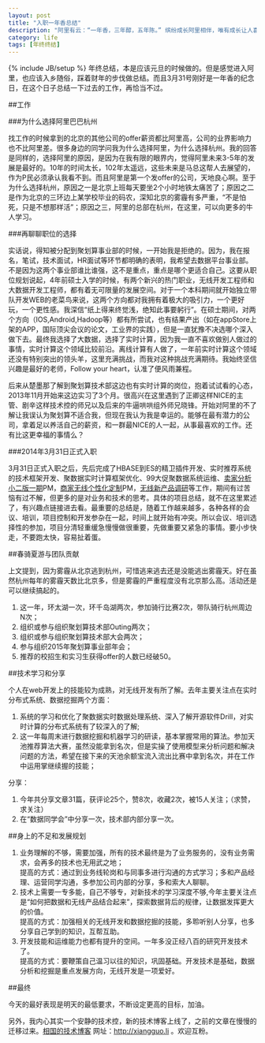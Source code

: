 ```yaml
---
layout: post
title: "入职一年香总结"
description: "阿里有云：“一年香，三年醇，五年陈。” 缤纷成长阿里相伴，唯有成长让人喜悦"
category: life
tags: [年终终结]
---
```

{% include JB/setup %}
年终总结，本是应该元旦的时候做的。但是感觉进入阿里，也应该入乡随俗，踩着财年的步伐做总结。而且3月31号刚好是一年香的纪念日，在这个日子总结一下过去的工作，再恰当不过。

##工作

###为什么选择阿里巴巴杭州
 
找工作的时候拿到的北京的其他公司的offer薪资都比阿里高，公司的业界影响力也不比阿里差。很多身边的同学问我为什么选择阿里，为什么选择杭州。我的回答是同样的，选择阿里的原因，是因为在我有限的眼界内，觉得阿里未来3-5年的发展是最好的。10年的时间太长，102年太遥远，这些未来是马总这帮人去展望的，作为P民必须承认我看不到。而且阿里是第一个发offer的公司，天地良心啊。至于为什么选择杭州，原因之一是北京上班每天要坐2个小时地铁太痛苦了；原因之二是作为北京的三环边上某学校毕业的码农，深知北京的雾霾有多严重，“不是怕死，只是不想那样活”；原因之三，阿里的总部在杭州，在这里，可以向更多的牛人学习。

###再聊聊职位的选择
    
实话说，得知被分配到聚划算事业部的时候，一开始我是拒绝的。因为，我在报名，笔试，技术面试，HR面试等环节都明确的表明，我希望去数据平台事业部。不是因为这两个事业部谁比谁强，这不是重点，重点是哪个更适合自己。这要从职位规划说起，4年前硕士入学的时候，有两个新兴的热门职业，无线开发工程师和大数据开发工程师，都有着无可限量的发展空间。对于一个本科期间就开始独立带队开发WEB的老菜鸟来说，这两个方向都对我拥有着极大的吸引力，一个更好玩，一个更性感。我深信“纸上得来终觉浅，绝知此事要躬行”。在硕士期间，对两个方向（IOS,Android,Hadoop等）都有所尝试，也有结果产出（如在appStore上架的APP，国际顶尖会议的论文，工业界的实践），但是一直犹豫不决选哪个深入做下去。最终我选择了大数据，选择了实时计算，因为我一直不喜欢做别人做过的事情，实时计算这个领域比较前沿。离线计算有人做了，一年前实时计算这个领域还没有特别突出的领头羊，这里充满挑战，而我对这种挑战充满期待。我始终坚信兴趣是最好的老师，Follow your heart，认准了便风雨兼程。 
       
后来从楚墨那了解到聚划算技术部这边也有实时计算的岗位，抱着试试看的心态，2013年11月开始来这边实习了3个月。很高兴在这里遇到了正卿这样NICE的主管、剧辛这样技术控的师兄以及后来的牛逼哄哄组外师兄晓锋。开始对阿里的不了解让我误认为聚划算不适合我，但现在我认为我是幸运的。能够在最有潜力的公司，拿着足以养活自己的薪资，和一群最NICE的人一起，从事最喜欢的工作。还有比这更幸福的事情么？

###2014年3月31日正式入职

3月31日正式入职之后，先后完成了HBASE到ES的精卫插件开发、实时推荐系统的技术框架开发、聚数据实时计算框架优化、99大促聚数据系统运维、[卖家分析小二版一期](http://www.atatech.org/articles/31193)PM，[商家无线个性化定制](http://www.atatech.org/articles/30947)PM，[无线新产品调研](http://www.atatech.org/articles/32305?rnd=292811836)等工作，期间有过苦恼有过不解，但更多的是对业务和技术的思考。具体的项目总结，就不在这里累述了，有兴趣点链接进去看。最重要的总结是，随着工作越来越多，各种各样的会议、培训，项目控制和开发参杂在一起，时间上就开始有冲突。所以会议、培训选择性的参加，项目分清轻重缓急慢慢做很重要，先做重要又紧急的事情。要小步快走，不要跑太快，容易扯着蛋。

##春骑夏游与团队贡献

上文提到，因为雾霾从北京逃到杭州，可惜逃来逃去还是没能逃出雾霾天。好在虽然杭州每年的雾霾天数比北京多，但是雾霾的严重程度没有北京那么高。活动还是可以继续搞起的。

1. 这一年，环太湖一次，环千岛湖两次，参加骑行比赛2次，带队骑行杭州周边N次；
2. 组织或参与组织聚划算技术部Outing两次；
3. 组织或参与组织聚划算技术部大会两次；
4. 参与组织2015年聚划算事业部年会；
5. 推荐的校招生和实习生获得offer的人数已经破50。

##技术学习和分享

个人在web开发上的技能较为成熟，对无线开发有所了解。去年主要关注点在实时分布式系统、数据挖掘两个方面：
 
1. 系统的学习和优化了聚数据实时数据处理系统、深入了解开源软件Drill，对实时计算的分布式系统有了较深入的了解;
2. 这一年每周末进行数据挖掘和机器学习的研读，基本掌握常用的算法。参加天池推荐算法大赛，虽然没能拿到名次，但是实操了使用模型来分析问题和解决问题的方法，希望在接下来的天池余额宝流入流出比赛中拿到名次，并在工作中运用掌继续握的技能；

分享：

1. 今年共分享文章31篇，获评论25个，赞8次，收藏2次，被15人关注；（求赞，求关注）
2. 在“数据同学会”中分享一次，技术部内部分享一次。    


##身上的不足和发展规划

1. 业务理解的不够，需要加强，所有的技术最终是为了业务服务的，没有业务需求，会再多的技术也无用武之地；    
提高的方式：通过到业务线轮岗和与同事多进行沟通的方式学习；多和产品经理、运营同学沟通，多参加公司内部的分享，多和索大人聊聊。
2. 技术上需要一专多能，自己不够专，对新技术的学习深度不够,今年主要关注点是“如何把数据和无线产品结合起来”，探索数据背后的规律，让数据发挥更大的价值。    
提高的方式：加强相关的无线开发和数据挖掘的技能，多聆听别人分享，也多分享自己学到的知识，互帮互助。
3. 开发技能和运维能力也都有提升的空间。一年多没正经八百的研究开发技术了。    
提高的方式：要鞭策自己温习以往的知识，巩固基础。开发技术是基础，数据分析和挖掘是重点发展方向，无线开发是一项爱好。



##最终

今天的最好表现是明天的最低要求，不断设定更高的目标，加油。

另外，我内心其实一个安静的技术控，新的技术博客上线了，之前的文章在慢慢的迁移过来。[相国的技术博客](http://xiangguo.li) 网址：http://xiangguo.li  。欢迎互粉。